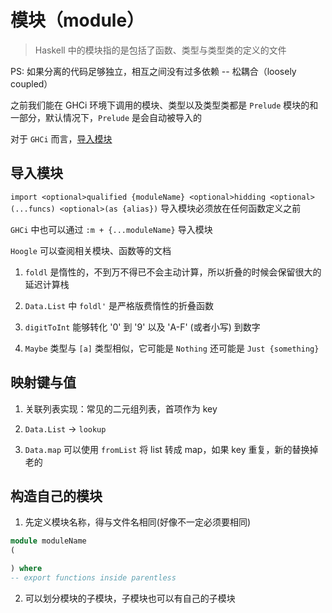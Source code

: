 # 模块（module）

> Haskell 中的模块指的是包括了函数、类型与类型类的定义的文件

PS: 如果分离的代码足够独立，相互之间没有过多依赖 -- 松耦合（loosely coupled）

之前我们能在 GHCi 环境下调用的模块、类型以及类型类都是 `Prelude` 模块的和一部分，默认情况下，`Prelude` 是会自动被导入的

对于 `GHCi` 而言，[导入模块](https://stackoverflow.com/questions/36206578/ghci-how-to-import-modules-in-a-folder)


## 导入模块

`import <optional>qualified {moduleName} <optional>hidding <optional>(...funcs) <optional>(as {alias})` 导入模块必须放在任何函数定义之前

`GHCi` 中也可以通过 `:m + {...moduleName}` 导入模块

`Hoogle` 可以查阅相关模块、函数等的文档


1. `foldl` 是惰性的，不到万不得已不会主动计算，所以折叠的时候会保留很大的延迟计算栈

2. `Data.List` 中 `foldl'` 是严格版费惰性的折叠函数

3. `digitToInt` 能够转化 '0' 到 '9' 以及 'A-F' (或者小写) 到数字

4. `Maybe` 类型与 `[a]` 类型相似，它可能是 `Nothing` 还可能是 `Just {something}`

## 映射键与值

1. 关联列表实现：常见的二元组列表，首项作为 key

2. `Data.List` -> `lookup`

3. `Data.map` 可以使用 `fromList` 将 list 转成 map，如果 key 重复，新的替换掉老的

## 构造自己的模块

1. 先定义模块名称，得与文件名相同(好像不一定必须要相同)

``` haskell
module moduleName
(

) where
-- export functions inside parentless
```

2. 可以划分模块的子模块，子模块也可以有自己的子模块

